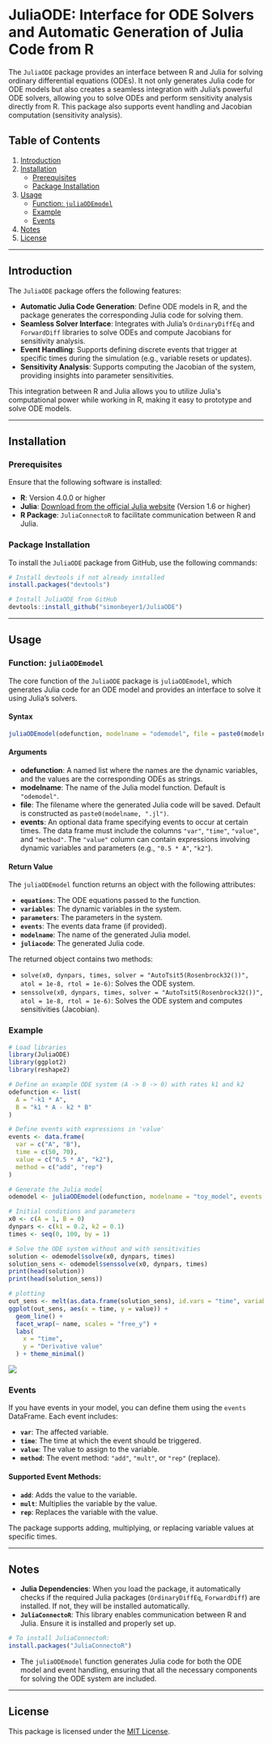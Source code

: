 # JuliaODE: Interface for ODE Solvers and Automatic Generation of Julia Code from R

The `JuliaODE` package provides an interface between R and Julia for solving ordinary differential equations (ODEs). It not only generates Julia code for ODE models but also creates a seamless integration with Julia’s powerful ODE solvers, allowing you to solve ODEs and perform sensitivity analysis directly from R. This package also supports event handling and Jacobian computation (sensitivity analysis).

## Table of Contents

1. [Introduction](#introduction)
2. [Installation](#installation)
    - [Prerequisites](#prerequisites)
    - [Package Installation](#package-installation)
3. [Usage](#usage)
    - [Function: `juliaODEmodel`](#function-juliaodemodel)
    - [Example](#example)
    - [Events](#events)
4. [Notes](#notes)
5. [License](#license)

---

## Introduction

The `JuliaODE` package offers the following features:

- **Automatic Julia Code Generation**: Define ODE models in R, and the package generates the corresponding Julia code for solving them.
- **Seamless Solver Interface**: Integrates with Julia’s `OrdinaryDiffEq` and `ForwardDiff` libraries to solve ODEs and compute Jacobians for sensitivity analysis.
- **Event Handling**: Supports defining discrete events that trigger at specific times during the simulation (e.g., variable resets or updates).
- **Sensitivity Analysis**: Supports computing the Jacobian of the system, providing insights into parameter sensitivities.

This integration between R and Julia allows you to utilize Julia's computational power while working in R, making it easy to prototype and solve ODE models.

---

## Installation

### Prerequisites

Ensure that the following software is installed:

- **R**: Version 4.0.0 or higher
- **Julia**: [Download from the official Julia website](https://julialang.org/downloads/) (Version 1.6 or higher)
- **R Package**: `JuliaConnectoR` to facilitate communication between R and Julia.

### Package Installation

To install the `JuliaODE` package from GitHub, use the following commands:

```r
# Install devtools if not already installed
install.packages("devtools")

# Install JuliaODE from GitHub
devtools::install_github("simonbeyer1/JuliaODE")
```

---

## Usage

### Function: `juliaODEmodel`

The core function of the `JuliaODE` package is `juliaODEmodel`, which generates Julia code for an ODE model and provides an interface to solve it using Julia’s solvers.

#### Syntax

```r
juliaODEmodel(odefunction, modelname = "odemodel", file = paste0(modelname, ".jl"), events = NULL)
```

#### Arguments

- **odefunction**: A named list where the names are the dynamic variables, and the values are the corresponding ODEs as strings.
- **modelname**: The name of the Julia model function. Default is `"odemodel"`.
- **file**: The filename where the generated Julia code will be saved. Default is constructed as `paste0(modelname, ".jl")`.
- **events**: An optional data frame specifying events to occur at certain times. The data frame must include the columns `"var"`, `"time"`, `"value"`, and `"method"`. The `"value"` column can contain expressions involving dynamic variables and parameters (e.g., `"0.5 * A"`, `"k2"`).

#### Return Value

The `juliaODEmodel` function returns an object with the following attributes:

- **`equations`**: The ODE equations passed to the function.
- **`variables`**: The dynamic variables in the system.
- **`parameters`**: The parameters in the system.
- **`events`**: The events data frame (if provided).
- **`modelname`**: The name of the generated Julia model.
- **`juliacode`**: The generated Julia code.

The returned object contains two methods:

- `solve(x0, dynpars, times, solver = "AutoTsit5(Rosenbrock32())", atol = 1e-8, rtol = 1e-6)`: Solves the ODE system.
- `senssolve(x0, dynpars, times, solver = "AutoTsit5(Rosenbrock32())", atol = 1e-8, rtol = 1e-6)`: Solves the ODE system and computes sensitivities (Jacobian).

### Example

```r
# Load libraries
library(JuliaODE)
library(ggplot2)
library(reshape2)

# Define an example ODE system (A -> B -> 0) with rates k1 and k2
odefunction <- list(
  A = "-k1 * A",
  B = "k1 * A - k2 * B"
)

# Define events with expressions in 'value'
events <- data.frame(
  var = c("A", "B"),
  time = c(50, 70),
  value = c("0.5 * A", "k2"),
  method = c("add", "rep")
)

# Generate the Julia model
odemodel <- juliaODEmodel(odefunction, modelname = "toy_model", events = events)

# Initial conditions and parameters
x0 <- c(A = 1, B = 0)
dynpars <- c(k1 = 0.2, k2 = 0.1)
times <- seq(0, 100, by = 1)

# Solve the ODE system without and with sensitivities
solution <- odemodel$solve(x0, dynpars, times)
solution_sens <- odemodel$senssolve(x0, dynpars, times)
print(head(solution))
print(head(solution_sens))

# plotting
out_sens <- melt(as.data.frame(solution_sens), id.vars = "time", variable.name = "name", value.name = "value")
ggplot(out_sens, aes(x = time, y = value)) +
  geom_line() +
  facet_wrap(~ name, scales = "free_y") +
  labs(
    x = "time",
    y = "Derivative value"
  ) + theme_minimal()
```
![](figures/example_plot.png)<!-- -->

### Events

If you have events in your model, you can define them using the `events` DataFrame. Each event includes:

- **`var`**: The affected variable.
- **`time`**: The time at which the event should be triggered.
- **`value`**: The value to assign to the variable.
- **`method`**: The event method: `"add"`, `"mult"`, or `"rep"` (replace).

#### Supported Event Methods:
- **`add`**: Adds the value to the variable.
- **`mult`**: Multiplies the variable by the value.
- **`rep`**: Replaces the variable with the value.

The package supports adding, multiplying, or replacing variable values at specific times.

---

## Notes

- **Julia Dependencies**: When you load the package, it automatically checks if the required Julia packages (`OrdinaryDiffEq`, `ForwardDiff`) are installed. If not, they will be installed automatically.
- **`JuliaConnectoR`**: This library enables communication between R and Julia. Ensure it is installed and properly set up.

```r
# To install JuliaConnectoR:
install.packages("JuliaConnectoR")
```

- The `juliaODEmodel` function generates Julia code for both the ODE model and event handling, ensuring that all the necessary components for solving the ODE system are included.

---

## License

This package is licensed under the [MIT License](LICENSE).
